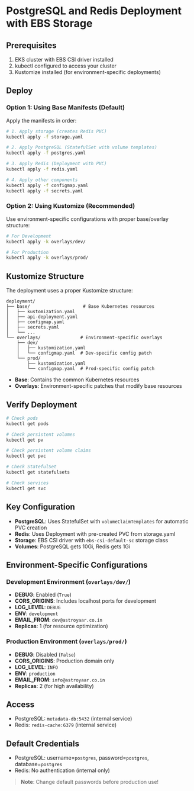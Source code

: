 # PostgreSQL and Redis Deployment with EBS Storage

## Prerequisites
1. EKS cluster with EBS CSI driver installed
2. kubectl configured to access your cluster
3. Kustomize installed (for environment-specific deployments)

## Deploy

### Option 1: Using Base Manifests (Default)
Apply the manifests in order:

```bash
# 1. Apply storage (creates Redis PVC)
kubectl apply -f storage.yaml

# 2. Apply PostgreSQL (StatefulSet with volume templates)
kubectl apply -f postgres.yaml

# 3. Apply Redis (Deployment with PVC)
kubectl apply -f redis.yaml

# 4. Apply other components
kubectl apply -f configmap.yaml
kubectl apply -f secrets.yaml
```

### Option 2: Using Kustomize (Recommended)
Use environment-specific configurations with proper base/overlay structure:

```bash
# For Development
kubectl apply -k overlays/dev/

# For Production
kubectl apply -k overlays/prod/
```

## Kustomize Structure

The deployment uses a proper Kustomize structure:

```
deployment/
├── base/                    # Base Kubernetes resources
│   ├── kustomization.yaml
│   ├── api-deployment.yaml
│   ├── configmap.yaml
│   ├── secrets.yaml
│   └── ...
└── overlays/               # Environment-specific overlays
    ├── dev/
    │   ├── kustomization.yaml
    │   └── configmap.yaml  # Dev-specific config patch
    └── prod/
        ├── kustomization.yaml
        └── configmap.yaml  # Prod-specific config patch
```

- **Base**: Contains the common Kubernetes resources
- **Overlays**: Environment-specific patches that modify base resources

## Verify Deployment

```bash
# Check pods
kubectl get pods

# Check persistent volumes
kubectl get pv

# Check persistent volume claims
kubectl get pvc

# Check StatefulSet
kubectl get statefulsets

# Check services
kubectl get svc
```

## Key Configuration

- **PostgreSQL**: Uses StatefulSet with `volumeClaimTemplates` for automatic PVC creation
- **Redis**: Uses Deployment with pre-created PVC from storage.yaml
- **Storage**: EBS CSI driver with `ebs-csi-default-sc` storage class
- **Volumes**: PostgreSQL gets 10Gi, Redis gets 1Gi

## Environment-Specific Configurations

### Development Environment (`overlays/dev/`)
- **DEBUG**: Enabled (`True`)
- **CORS_ORIGINS**: Includes localhost ports for development
- **LOG_LEVEL**: `DEBUG`
- **ENV**: `development`
- **EMAIL_FROM**: `dev@astroyaar.co.in`
- **Replicas**: 1 (for resource optimization)

### Production Environment (`overlays/prod/`)
- **DEBUG**: Disabled (`False`)
- **CORS_ORIGINS**: Production domain only
- **LOG_LEVEL**: `INFO`
- **ENV**: `production`
- **EMAIL_FROM**: `info@astroyaar.co.in`
- **Replicas**: 2 (for high availability)

## Access

- PostgreSQL: `metadata-db:5432` (internal service)
- Redis: `redis-cache:6379` (internal service)

## Default Credentials

- PostgreSQL: username=`postgres`, password=`postgres`, database=`postgres`
- Redis: No authentication (internal only)

> **Note**: Change default passwords before production use! 